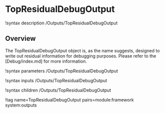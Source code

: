 # TopResidualDebugOutput

!syntax description /Outputs/TopResidualDebugOutput

## Overview

The TopResidualDebugOutput object is, as the name suggests, designed to write out residual
information for debugging purposes. Please refer to the [Debug/index.md] for more information.

!syntax parameters /Outputs/TopResidualDebugOutput

!syntax inputs /Outputs/TopResidualDebugOutput

!syntax children /Outputs/TopResidualDebugOutput

!tag name=TopResidualDebugOutput pairs=module:framework system:outputs
